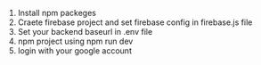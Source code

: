 1. Install npm packeges  
2. Craete firebase project and set firebase config in firebase.js file
3. Set your backend baseurl in .env file
3. npm project using npm run dev
4. login with your google account 
